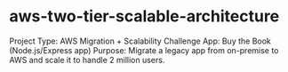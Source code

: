 # aws-two-tier-scalable-architecture
Project Type: AWS Migration + Scalability Challenge App: Buy the Book (Node.js/Express app) Purpose: Migrate a legacy app from on-premise to AWS and scale it to handle 2 million users.
